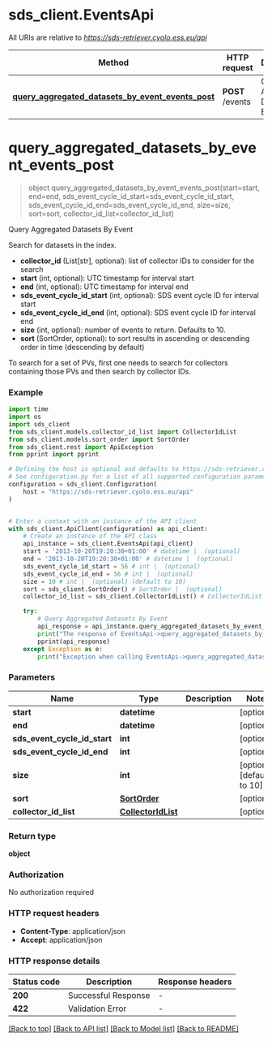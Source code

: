 # sds_client.EventsApi

All URIs are relative to *https://sds-retriever.cyolo.ess.eu/api*

Method | HTTP request | Description
------------- | ------------- | -------------
[**query_aggregated_datasets_by_event_events_post**](EventsApi.md#query_aggregated_datasets_by_event_events_post) | **POST** /events | Query Aggregated Datasets By Event


# **query_aggregated_datasets_by_event_events_post**
> object query_aggregated_datasets_by_event_events_post(start=start, end=end, sds_event_cycle_id_start=sds_event_cycle_id_start, sds_event_cycle_id_end=sds_event_cycle_id_end, size=size, sort=sort, collector_id_list=collector_id_list)

Query Aggregated Datasets By Event

Search for datasets in the index.
- **collector_id** (List[str], optional): list of collector IDs to
  consider for the search
- **start** (int, optional): UTC timestamp for interval start
- **end** (int, optional): UTC timestamp for interval end
- **sds_event_cycle_id_start** (int, optional): SDS event cycle ID for interval start
- **sds_event_cycle_id_end** (int, optional): SDS event cycle ID for interval end
- **size** (int, optional): number of events to return. Defaults to 10.
- **sort** (SortOrder, optional): to sort results in ascending or descending order in time (descending by default)

To search for a set of PVs, first one needs to search for collectors
containing those PVs and then search by collector IDs.

### Example

```python
import time
import os
import sds_client
from sds_client.models.collector_id_list import CollectorIdList
from sds_client.models.sort_order import SortOrder
from sds_client.rest import ApiException
from pprint import pprint

# Defining the host is optional and defaults to https://sds-retriever.cyolo.ess.eu/api
# See configuration.py for a list of all supported configuration parameters.
configuration = sds_client.Configuration(
    host = "https://sds-retriever.cyolo.ess.eu/api"
)


# Enter a context with an instance of the API client
with sds_client.ApiClient(configuration) as api_client:
    # Create an instance of the API class
    api_instance = sds_client.EventsApi(api_client)
    start = '2013-10-20T19:20:30+01:00' # datetime |  (optional)
    end = '2013-10-20T19:20:30+01:00' # datetime |  (optional)
    sds_event_cycle_id_start = 56 # int |  (optional)
    sds_event_cycle_id_end = 56 # int |  (optional)
    size = 10 # int |  (optional) (default to 10)
    sort = sds_client.SortOrder() # SortOrder |  (optional)
    collector_id_list = sds_client.CollectorIdList() # CollectorIdList |  (optional)

    try:
        # Query Aggregated Datasets By Event
        api_response = api_instance.query_aggregated_datasets_by_event_events_post(start=start, end=end, sds_event_cycle_id_start=sds_event_cycle_id_start, sds_event_cycle_id_end=sds_event_cycle_id_end, size=size, sort=sort, collector_id_list=collector_id_list)
        print("The response of EventsApi->query_aggregated_datasets_by_event_events_post:\n")
        pprint(api_response)
    except Exception as e:
        print("Exception when calling EventsApi->query_aggregated_datasets_by_event_events_post: %s\n" % e)
```



### Parameters

Name | Type | Description  | Notes
------------- | ------------- | ------------- | -------------
 **start** | **datetime**|  | [optional] 
 **end** | **datetime**|  | [optional] 
 **sds_event_cycle_id_start** | **int**|  | [optional] 
 **sds_event_cycle_id_end** | **int**|  | [optional] 
 **size** | **int**|  | [optional] [default to 10]
 **sort** | [**SortOrder**](.md)|  | [optional] 
 **collector_id_list** | [**CollectorIdList**](CollectorIdList.md)|  | [optional] 

### Return type

**object**

### Authorization

No authorization required

### HTTP request headers

 - **Content-Type**: application/json
 - **Accept**: application/json

### HTTP response details
| Status code | Description | Response headers |
|-------------|-------------|------------------|
**200** | Successful Response |  -  |
**422** | Validation Error |  -  |

[[Back to top]](#) [[Back to API list]](../README.md#documentation-for-api-endpoints) [[Back to Model list]](../README.md#documentation-for-models) [[Back to README]](../README.md)


